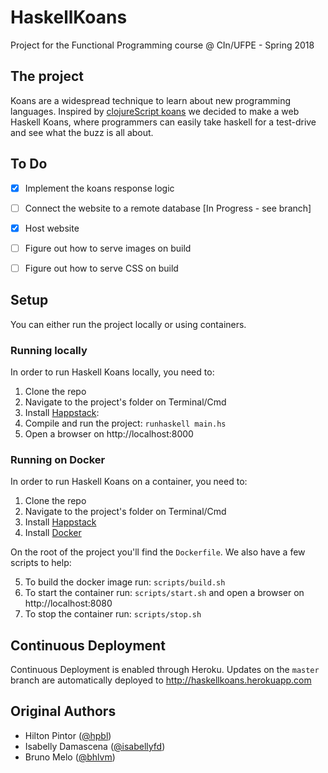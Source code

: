 # HaskellKoans
Project for the Functional Programming course @ CIn/UFPE - Spring 2018


## The project
Koans are a widespread technique to learn about new programming languages. Inspired by [clojureScript koans](http://clojurescriptkoans.com) we decided to make a web Haskell Koans, where programmers can easily take haskell for a test-drive and see what the buzz is all about.

## To Do
- [x] Implement the koans response logic
- [ ] Connect the website to a remote database [In Progress - see branch]
- [x] Host website
- [ ] Figure out how to serve images on build
- [ ] Figure out how to serve CSS on build


## Setup
You can either run the project locally or using containers.

### Running locally
In order to run Haskell Koans locally, you need to:

1. Clone the repo
2. Navigate to the project's folder on Terminal/Cmd
3. Install [Happstack](http://happstack.com/page/view-page-slug/2/download):
4. Compile and run the project:
  `runhaskell main.hs`
5. Open a browser on http://localhost:8000

### Running on Docker
In order to run Haskell Koans on a container, you need to:

1. Clone the repo
2. Navigate to the project's folder on Terminal/Cmd
3. Install [Happstack](http://happstack.com/page/view-page-slug/2/download)
4. Install [Docker](https://www.docker.com/get-started)

On the root of the project you'll find the `Dockerfile`. We also have a few scripts to help:

5. To build the docker image run:
  `scripts/build.sh`
6. To start the container run: `scripts/start.sh` and open a browser on http://localhost:8080
7. To stop the container run:
  `scripts/stop.sh`
  
## Continuous Deployment
Continuous Deployment is enabled through Heroku. Updates on the `master` branch are automatically deployed to http://haskellkoans.herokuapp.com


## Original Authors
- Hilton Pintor ([@hpbl](github.com/hpbl))
- Isabelly Damascena ([@isabellyfd](github.com/isabellyfd))
- Bruno Melo ([@bhlvm](github.com/bhlvm))
